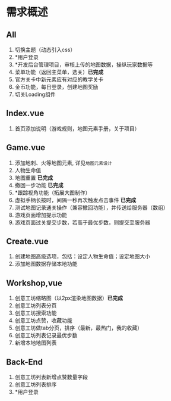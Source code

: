 # 需求概述

## All
1. 切换主题（动态引入css）
2. *用户登录
3. *开发后台管理项目，审核上传的地图数据，操纵玩家数据等
4. 菜单功能（返回主菜单，选关）**已完成**
5. 官方关卡中新元素应有对应的教学关卡
6. 金币功能，每日登录，创建地图奖励
7. 切关Loading组件

## Index.vue
1. 首页添加说明（游戏规则，地图元素手册，关于项目）

## Game.vue
1. 添加地刺、火等地图元素, 详见`地图元素设计`
2. 人物生命值
3. 地图重置 **已完成**
4. 撤回一步功能 **已完成**
5. *跟踪视角功能（拓展大图制作）
6. 虚拟手柄长按时，间隔一秒再次触发点击事件 **已完成**
7. 测试地图记录通关操作（兼容撤回功能），并传送给服务器（数组）
8. 游戏页面增加提示功能
9. 游戏页面过关提交步数，若高于最优步数，则提交至服务器

## Create.vue
1. 创建地图高级选项，包括：设定人物生命值；设定地图大小
2. 添加地图数据存储本地功能

## Workshop,vue
1. 创意工坊缩略图（以2px渲染地图数据）**已完成**
2. 创意工坊列表分页
3. 创意工坊搜索功能
4. 创意工坊点赞，收藏功能
5. 创意工坊做tab分页，排序（最新，最热门，我的收藏）
6. 创意工坊列表记录最优步数
7. 新增本地地图列表

## Back-End
1. 创意工坊列表新增点赞数量字段
2. 创意工坊列表排序
3. *用户登录